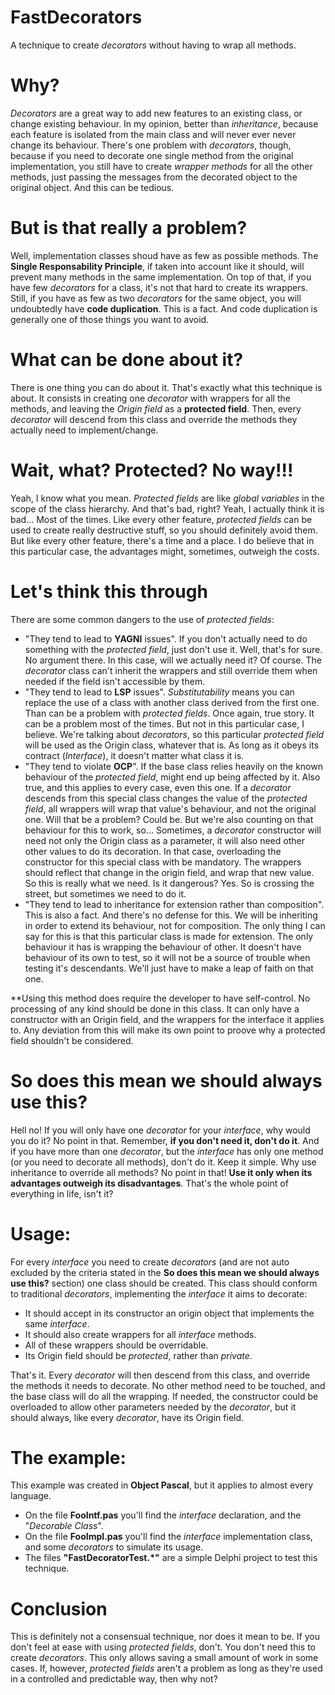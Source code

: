 # FastDecorators
A technique to create *decorators* without having to wrap all methods.

# Why?
*Decorators* are a great way to add new features to an existing class, or change existing behaviour. In my opinion, better than *inheritance*, because each feature is isolated from the main class and will never ever never change its behaviour.
There's one problem with *decorators*, though, because if you need to decorate one single method from the original implementation, you still have to create *wrapper methods* for all the other methods, just passing the messages from the decorated object to the original object. And this can be tedious.

# But is that really a problem?
Well, implementation classes shoud have as few as possible methods. The **Single Responsability Principle**, if taken into account like it should, will prevent many methods in the same implementation. On top of that, if you have few *decorators* for a class, it's not that hard to create its wrappers.
Still, if you have as few as two *decorators* for the same object, you will undoubtedly have **code duplication**. This is a fact. And code duplication is generally one of those things you want to avoid.

# What can be done about it?
There is one thing you can do about it. That's exactly what this technique is about.
It consists in creating one *decorator* with wrappers for all the methods, and leaving the *Origin field* as a **protected field**.
Then, every *decorator* will descend from this class and override the methods they actually need to implement/change.

# Wait, what? Protected? No way!!!
Yeah, I know what you mean. *Protected fields* are like *global variables* in the scope of the class hierarchy. And that's bad, right?
Yeah, I actually think it is bad... Most of the times. Like every other feature, *protected fields* can be used to create really destructive stuff, so you should definitely avoid them. But like every other feature, there's a time and a place. I do believe that in this particular case, the advantages might, sometimes, outweigh the costs.

# Let's think this through
There are some common dangers to the use of *protected fields*:
* "They tend to lead to **YAGNI** issues". If you don't actually need to do something with the *protected field*, just don't use it.
  Well, that's for sure. No argument there. In this case, will we actually need it? Of course. The *decorator* class can't inherit the wrappers and still override them when needed if the field isn't accessible by them.
* "They tend to lead to **LSP** issues". *Substitutability* means you can replace the use of a class with another class derived from the first one. Than can be a problem with *protected fields*.
  Once again, true story. It can be a problem most of the times. But not in this particular case, I believe. We're talking about *decorators*, so this particular *protected field* will be used as the Origin class, whatever that is. As long as it obeys its contract (*Interface*), it doesn't matter what class it is.
* "They tend to violate **OCP**". If the base class relies heavily on the known behaviour of the *protected field*, might end up being affected by it.
  Also true, and this applies to every case, even this one. If a *decorator* descends from this special class changes the value of the *protected field*, all wrappers will wrap that value's behaviour, and not the original one. Will that be a problem? Could be. But we're also counting on that behaviour for this to work, so... Sometimes, a *decorator* constructor will need not only the Origin class as a parameter, it will also need other other values to do its decoration. In that case, overloading the constructor for this special class with be mandatory. The wrappers should reflect that change in the origin field, and wrap that new value. So this is really what we need. Is it dangerous? Yes. So is crossing the street, but sometimes we need to do it.
* "They tend to lead to inheritance for extension rather than composition". 
  This is also a fact. And there's no defense for this. We will be inheriting in order to extend its behaviour, not for composition.
  The only thing I can say for this is that this particular class is made for extension. The only behaviour it has is wrapping the behaviour of other. It doesn't have behaviour of its own to test, so it will not be a source of trouble when testing it's descendants. We'll just have to make a leap of faith on that one.
  
**Using this method does require the developer to have self-control. No processing of any kind should be done in this class. It can only have a constructor with an Origin field, and the wrappers for the interface it applies to. Any deviation from this will make its own point to proove why a protected field shouldn't be considered.

# So does this mean we should always use this?
Hell no! If you will only have one *decorator* for your *interface*, why would you do it? No point in that. Remember, **if you don't need it, don't do it**. And if you have more than one *decorator*, but the *interface* has only one method (or you need to decorate all methods), don't do it. Keep it simple. Why use inheritance to override all methods? No point in that!
**Use it only when its advantages outweigh its disadvantages**. That's the whole point of everything in life, isn't it?

# Usage:
For every *interface* you need to create *decorators* (and are not auto excluded by the criteria stated in the **So does this mean we should always use this?** section) one class should be created.
This class should conform to traditional *decorators*, implementing the *interface* it aims to decorate:
* It should accept in its constructor an origin object that implements the same *interface*.
* It should also create wrappers for all *interface* methods.
* All of these wrappers should be overridable.
* Its Origin field should be *protected*, rather than *private*.

That's it. Every *decorator* will then descend from this class, and override the methods it needs to decorate. No other method need to be touched, and the base class will do all the wrapping. If needed, the constructor could be overloaded to allow other parameters needed by the *decorator*, but it should always, like every *decorator*, have its Origin field.

# The example:
This example was created in **Object Pascal**, but it applies to almost every language.
* On the file **FooIntf.pas** you'll find the *interface* declaration, and the "*Decorable Class*".
* On the file **FooImpl.pas** you'll find the *interface* implementation class, and some *decorators* to simulate its usage.
* The files **"FastDecoratorTest.*"** are a simple Delphi project to test this technique.

# Conclusion
This is definitely not a consensual technique, nor does it mean to be. If you don't feel at ease with using *protected fields*, don't. You don't need this to create *decorators*. This only allows saving a small amount of work in some cases.
If, however, *protected fields* aren't a problem as long as they're used in a controlled and predictable way, then why not? 
